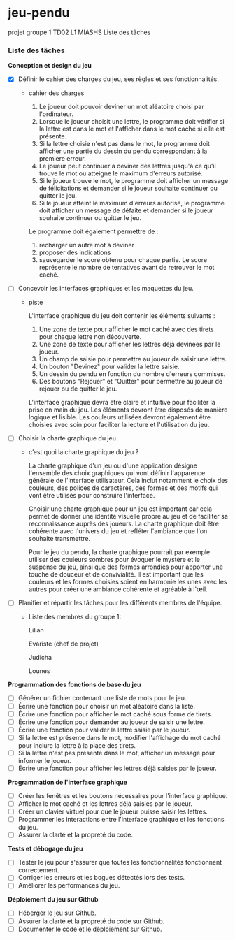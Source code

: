 # jeu-pendu
projet groupe 1 TD02 L1 MIASHS
Liste des tâches

### Liste des tâches

**Conception et design du jeu**

- [x]  Définir le cahier des charges du jeu, ses règles et ses fonctionnalités.
    - cahier des charges
        1. Le joueur doit pouvoir deviner un mot aléatoire choisi par l'ordinateur.
        2. Lorsque le joueur choisit une lettre, le programme doit vérifier si la lettre est dans le mot et l'afficher dans le mot caché si elle est présente.
        3. Si la lettre choisie n'est pas dans le mot, le programme doit afficher une partie du dessin du pendu correspondant à la première erreur.
        4. Le joueur peut continuer à deviner des lettres jusqu'à ce qu'il trouve le mot ou atteigne le maximum d'erreurs autorisé.
        5. Si le joueur trouve le mot, le programme doit afficher un message de félicitations et demander si le joueur souhaite continuer ou quitter le jeu.
        6. Si le joueur atteint le maximum d'erreurs autorisé, le programme doit afficher un message de défaite et demander si le joueur souhaite continuer ou quitter le jeu.
        
        Le programme doit également permettre de  :
        
        1. recharger un autre mot à deviner
        2. proposer des indications 
        3. sauvegarder le score obtenu pour chaque partie. Le score représente le nombre de tentatives avant de retrouver le mot caché.
- [ ]  Concevoir les interfaces graphiques et les maquettes du jeu.
    - piste
        
        L'interface graphique du jeu doit contenir les éléments suivants :
        
        1. Une zone de texte pour afficher le mot caché avec des tirets pour chaque lettre non découverte.
        2. Une zone de texte pour afficher les lettres déjà devinées par le joueur.
        3. Un champ de saisie pour permettre au joueur de saisir une lettre.
        4. Un bouton "Devinez" pour valider la lettre saisie.
        5. Un dessin du pendu en fonction du nombre d'erreurs commises.
        6. Des boutons "Rejouer" et "Quitter" pour permettre au joueur de rejouer ou de quitter le jeu.
        
        L'interface graphique devra être claire et intuitive pour faciliter la prise en main du jeu. Les éléments devront être disposés de manière logique et lisible. Les couleurs utilisées devront également être choisies avec soin pour faciliter la lecture et l'utilisation du jeu.
        
- [ ]  Choisir la charte graphique du jeu.
    - c’est quoi la charte graphique du jeu ?
        
        La charte graphique d'un jeu ou d'une application désigne l'ensemble des choix graphiques qui vont définir l'apparence générale de l'interface utilisateur. Cela inclut notamment le choix des couleurs, des polices de caractères, des formes et des motifs qui vont être utilisés pour construire l'interface.
        
        Choisir une charte graphique pour un jeu est important car cela permet de donner une identité visuelle propre au jeu et de faciliter sa reconnaissance auprès des joueurs. La charte graphique doit être cohérente avec l'univers du jeu et refléter l'ambiance que l'on souhaite transmettre.
        
        Pour le jeu du pendu, la charte graphique pourrait par exemple utiliser des couleurs sombres pour évoquer le mystère et le suspense du jeu, ainsi que des formes arrondies pour apporter une touche de douceur et de convivialité. Il est important que les couleurs et les formes choisies soient en harmonie les unes avec les autres pour créer une ambiance cohérente et agréable à l'œil.
        
- [ ]  Planifier et répartir les tâches pour les différents membres de l'équipe.
    - Liste des membres du groupe 1:
        
        Lilian
        
        Evariste (chef de projet)
        
        Judicha
        
        Lounes
        

**Programmation des fonctions de base du jeu**

- [ ]  Générer un fichier contenant une liste de mots pour le jeu.
- [ ]  Écrire une fonction pour choisir un mot aléatoire dans la liste.
- [ ]  Écrire une fonction pour afficher le mot caché sous forme de tirets.
- [ ]  Écrire une fonction pour demander au joueur de saisir une lettre.
- [ ]  Écrire une fonction pour valider la lettre saisie par le joueur.
- [ ]  Si la lettre est présente dans le mot, modifier l'affichage du mot caché pour inclure la lettre à la place des tirets.
- [ ]  Si la lettre n'est pas présente dans le mot, afficher un message pour informer le joueur.
- [ ]  Écrire une fonction pour afficher les lettres déjà saisies par le joueur.

**Programmation de l'interface graphique**

- [ ]  Créer les fenêtres et les boutons nécessaires pour l'interface graphique.
- [ ]  Afficher le mot caché et les lettres déjà saisies par le joueur.
- [ ]  Créer un clavier virtuel pour que le joueur puisse saisir les lettres.
- [ ]  Programmer les interactions entre l'interface graphique et les fonctions du jeu.
- [ ]  Assurer la clarté et la propreté du code.

**Tests et débogage du jeu**

- [ ]  Tester le jeu pour s'assurer que toutes les fonctionnalités fonctionnent correctement.
- [ ]  Corriger les erreurs et les bogues détectés lors des tests.
- [ ]  Améliorer les performances du jeu.

**Déploiement du jeu sur Github**

- [ ]  Héberger le jeu sur Github.
- [ ]  Assurer la clarté et la propreté du code sur Github.
- [ ]  Documenter le code et le déploiement sur Github.
